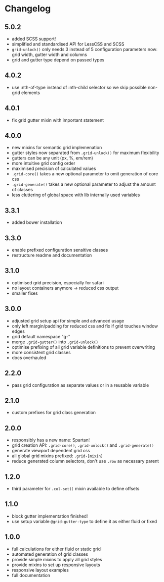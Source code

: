 # Changelog

## 5.0.2

- added SCSS support!
- simplified and standardised API for LessCSS and SCSS
- `grid-unlock()` only needs 3 instead of 5 configuration parameters now: grid width, gutter width and columns
- grid and gutter type depend on passed types

## 4.0.2

- use :nth-of-type instead of :nth-child selector so we skip possible non-grid elements

## 4.0.1

- fix grid gutter mixin with important statement

## 4.0.0

- new mixins for semantic grid implemenation
- gutter styles now separated from `.grid-unlock()` for maximum flexibility
- gutters can be any unit (px, %, em/rem)
- more intuitive grid config order
- maximised precision of calculated values
- `.grid-core()` takes a new optional parameter to omit generation of core css
- `.grid-generate()` takes a new optional parameter to adjust the amount of classes
- less cluttering of global space with lib internally used variables

## 3.3.1

- added bower installation

## 3.3.0

- enable prefixed configuration sensitive classes
- restructure readme and documentation

## 3.1.0

- optimised grid precision, especially for safari
- no layout containers anymore -> reduced css output
- smaller fixes

## 3.0.0

- adjusted grid setup api for simple and advanced usage
- only left margin/padding for reduced css and fix if grid touches window edges
- grid default namespace "g-"
- merge `.grid-gutter()` into `.grid-unlock()`
- optimise prefixing of all grid variable definitions to prevent overwriting
- more consistent grid classes
- docs overhauled

## 2.2.0

- pass grid configuration as separate values or in a reusable variable

## 2.1.0

- custom prefixes for grid class generation

## 2.0.0

- responsibly has a new name: Spartan!
- grid creation API: `.grid-core()`, `.grid-unlock()` and `.grid-generate()`
- generate viewport dependent grid css
- all global grid mixins prefixed: `.grid-[mixin]`
- reduce generated column selectors, don't use `.row` as necessary parent

## 1.2.0

- third parameter for `.col-set()` mixin available to define offsets

## 1.1.0

- block gutter implementation finished!
- use setup variable `@grid-gutter-type` to define it as either fluid or fixed

## 1.0.0

- full calculations for either fluid or static grid
- automated generation of grid classes
- provide simple mixins to apply all grid styles
- provide mixins to set up responsive layouts
- responsive layout examples
- full documentation
